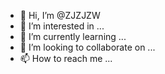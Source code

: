 - 👋 Hi, I’m @ZJZJZW
- 👀 I’m interested in ...
- 🌱 I’m currently learning ...
- 💞️ I’m looking to collaborate on ...
- 📫 How to reach me ...

<!---
ZJZJZW/ZJZJZW is a ✨ special ✨ repository because its `README.md` (this file) appears on your GitHub profile.
You can click the Preview link to take a look at your changes.
--->
